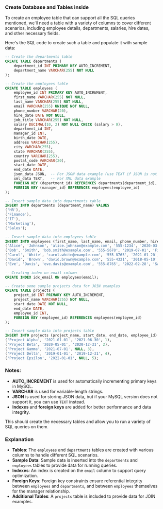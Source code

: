 ### Create Database and Tables inside

To create an employee table that can support all the SQL queries mentioned, we'll need a table with a variety of columns to cover different scenarios, including employee details, departments, salaries, hire dates, and other necessary fields.

Here's the SQL code to create such a table and populate it with sample data:

```sql
-- Create the departments table
CREATE TABLE departments (
    department_id INT PRIMARY KEY AUTO_INCREMENT,
    department_name VARCHAR(255) NOT NULL
);

-- Create the employees table
CREATE TABLE employees (
    employee_id INT PRIMARY KEY AUTO_INCREMENT,
    first_name VARCHAR(255) NOT NULL,
    last_name VARCHAR(255) NOT NULL,
    email VARCHAR(255) UNIQUE NOT NULL,
    phone_number VARCHAR(20),
    hire_date DATE NOT NULL,
    job_title VARCHAR(255) NOT NULL,
    salary DECIMAL(10, 2) NOT NULL CHECK (salary > 0),
    department_id INT,
    manager_id INT,
    birth_date DATE,
    address VARCHAR(255),
    city VARCHAR(255),
    state VARCHAR(255),
    country VARCHAR(255),
    postal_code VARCHAR(20),
    start_date DATE,
    end_date DATE,
    json_data JSON,  -- For JSON data example (use TEXT if JSON is not supported)
    xml_data TEXT,   -- For XML data example
    FOREIGN KEY (department_id) REFERENCES departments(department_id),
    FOREIGN KEY (manager_id) REFERENCES employees(employee_id)
);

-- Insert sample data into departments table
INSERT INTO departments (department_name) VALUES
('HR'),
('Finance'),
('IT'),
('Marketing'),
('Sales');

-- Insert sample data into employees table
INSERT INTO employees (first_name, last_name, email, phone_number, hire_date, job_title, salary, department_id, manager_id, birth_date, address, city, state, country, postal_code, start_date, end_date, json_data, xml_data) VALUES
('Alice', 'Johnson', 'alice.johnson@example.com', '555-1234', '2020-03-15', 'HR Manager', 75000, 1, NULL, '1985-04-23', '123 Main St', 'Anytown', 'Anystate', 'USA', '12345', '2020-03-15', NULL, '{"key": "value"}', '<data>example</data>'),
('Bob', 'Smith', 'bob.smith@example.com', '555-5678', '2019-07-01', 'Financial Analyst', 60000, 2, 1, '1990-06-15', '456 Oak St', 'Othertown', 'Otherstate', 'USA', '67890', '2019-07-01', NULL, '{"key": "value"}', '<data>example</data>'),
('Carol', 'White', 'carol.white@example.com', '555-8765', '2021-01-20', 'IT Specialist', 80000, 3, 1, '1988-11-12', '789 Pine St', 'Sometown', 'Somestate', 'USA', '23456', '2021-01-20', NULL, '{"key": "value"}', '<data>example</data>'),
('David', 'Brown', 'david.brown@example.com', '555-4321', '2018-05-10', 'Marketing Manager', 85000, 4, 2, '1975-09-30', '321 Birch St', 'Thatown', 'Thatstate', 'USA', '34567', '2018-05-10', NULL, '{"key": "value"}', '<data>example</data>'),
('Eve', 'Davis', 'eve.davis@example.com', '555-8765', '2022-02-28', 'Sales Associate', 55000, 5, 2, '1995-03-25', '654 Maple St', 'Yourtown', 'Yourstate', 'USA', '45678', '2022-02-28', NULL, '{"key": "value"}', '<data>example</data>');

-- Creating index on email column
CREATE INDEX idx_email ON employees(email);

-- Create some sample projects data for JOIN examples
CREATE TABLE projects (
    project_id INT PRIMARY KEY AUTO_INCREMENT,
    project_name VARCHAR(255) NOT NULL,
    start_date DATE NOT NULL,
    end_date DATE,
    employee_id INT,
    FOREIGN KEY (employee_id) REFERENCES employees(employee_id)
);

-- Insert sample data into projects table
INSERT INTO projects (project_name, start_date, end_date, employee_id) VALUES
('Project Alpha', '2021-01-01', '2021-06-30', 1),
('Project Beta', '2020-05-01', '2020-12-31', 2),
('Project Gamma', '2021-07-01', NULL, 3),
('Project Delta', '2019-01-01', '2019-12-31', 4),
('Project Epsilon', '2022-01-01', NULL, 5);
```

### Notes:
- **AUTO_INCREMENT** is used for automatically incrementing primary keys in MySQL.
- **VARCHAR** is used for variable-length strings.
- **JSON** is used for storing JSON data, but if your MySQL version does not support it, you can use `TEXT` instead.
- **Indexes** and **foreign keys** are added for better performance and data integrity.

This should create the necessary tables and allow you to run a variety of SQL queries on them.

### Explanation

- **Tables**: The `employees` and `departments` tables are created with various columns to handle different SQL scenarios.
- **Sample Data**: Sample data is inserted into the `departments` and `employees` tables to provide data for running queries.
- **Indexes**: An index is created on the `email` column to support query optimization.
- **Foreign Keys**: Foreign key constraints ensure referential integrity between `employees` and `departments`, and between `employees` themselves for the manager relationship.
- **Additional Tables**: A `projects` table is included to provide data for JOIN examples.




```python

```

